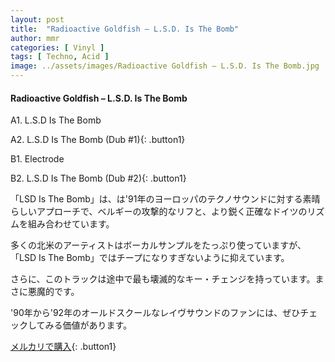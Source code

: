 ```yaml
---
layout: post
title:  "Radioactive Goldfish – L.S.D. Is The Bomb"
author: mmr
categories: [ Vinyl ]
tags: [ Techno, Acid ]
image: ../assets/images/Radioactive Goldfish – L.S.D. Is The Bomb.jpg
---
```


#### Radioactive Goldfish – L.S.D. Is The Bomb

A1. L.S.D Is The Bomb

A2. L.S.D Is The Bomb (Dub #1){: .button1}

B1. Electrode

B2. L.S.D Is The Bomb (Dub #2){: .button1}

「LSD Is The Bomb」は、は'91年のヨーロッパのテクノサウンドに対する素晴らしいアプローチで、ベルギーの攻撃的なリフと、より鋭く正確なドイツのリズムを組み合わせています。

多くの北米のアーティストはボーカルサンプルをたっぷり使っていますが、「LSD Is The Bomb」ではチープになりすぎないように抑えています。

さらに、このトラックは途中で最も壊滅的なキー・チェンジを持っています。まさに悪魔的です。

'90年から'92年のオールドスクールなレイヴサウンドのファンには、ぜひチェックしてみる価値があります。

[メルカリで購入](https://jp.mercari.com/item/m54052820347){: .button1}

